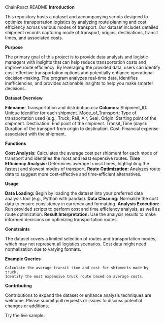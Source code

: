 ChainReact README
**Introduction**

This repository hosts a dataset and accompanying scripts designed to optimize transportation logistics by analyzing route planning and cost efficiency across various modes of transport. Our dataset includes detailed shipment records capturing mode of transport, origins, destinations, transit times, and associated costs.

**Purpose**

The primary goal of this project is to provide data analysts and logistic managers with insights that can help reduce transportation costs and improve route efficiency. By leveraging the provided data, users can identify cost-effective transportation options and potentially enhance operational decision-making.
The program analyzes real-time data, identifies inefficiencies, and provides actionable insights to help you make smarter decisions.

**Dataset Overview**

   **Filename:** Transportation and distribution.csv
   **Columns:**
        Shipment_ID: Unique identifier for each shipment.
        Mode_of_Transport: Type of transportation used (e.g., Truck, Rail, Air, Sea).
        Origin: Starting point of the shipment.
        Destination: End point of the shipment.
        Transit_Time (days): Duration of the transport from origin to destination.
        Cost: Financial expense associated with the shipment.

**Functions**

   **Cost Analysis:** Calculates the average cost per shipment for each mode of transport and identifies the most and least expensive routes.
   **Time Efficiency Analysis:** Determines average transit times, highlighting the fastest and slowest modes of transport.
   **Route Optimization:** Analyzes route data to suggest more cost-effective and time-efficient alternatives.

**Usage**

   **Data Loading:** Begin by loading the dataset into your preferred data analysis tool (e.g., Python with pandas).
    **Data Cleaning:** Normalize the cost data to ensure consistency in currency and formatting.
   **Analysis Execution:** Run provided scripts to perform cost and time efficiency analysis, as well as route optimization.
    **Result Interpretation:** Use the analysis results to make informed decisions on optimizing transportation routes.

**Constraints**

The dataset covers a limited selection of routes and transportation modes, which may not represent all logistics scenarios. Cost data might need normalization due to varying formats.

**Example Queries**

    Calculate the average transit time and cost for shipments made by truck.
    Identify the most expensive truck route based on average costs.

**Contributing**

Contributions to expand the dataset or enhance analysis techniques are welcome. Please submit pull requests or issues to discuss potential changes or additions.

Try the live sample: 
